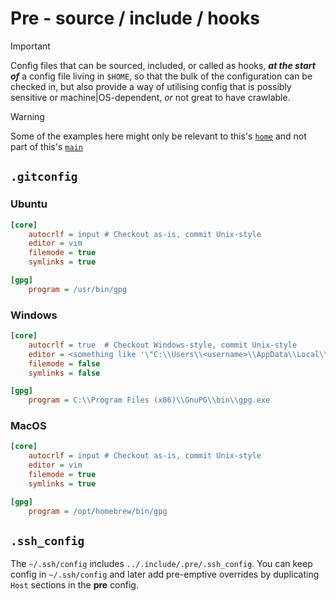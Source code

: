# **Pre** - source / include / hooks
> [!IMPORTANT]
> Config files that can be sourced, included, or called as hooks, _**at the start of**_ a config file living in `$HOME`, so that the bulk of the configuration can be checked in, but also provide a way of utilising config that is possibly sensitive or machine|OS-dependent, _or_ not great to have crawlable.

> [!WARNING]
> Some of the examples here might only be relevant to this's [`home`](https://github.com/Skenvy/dotfiles/tree/home) and not part of this's [`main`](https://github.com/Skenvy/dotfiles/tree/main)
## `.gitconfig`
### Ubuntu
```ini
[core]
    autocrlf = input # Checkout as-is, commit Unix-style
    editor = vim
    filemode = true
    symlinks = true

[gpg]
    program = /usr/bin/gpg
```
### Windows
```ini
[core]
    autocrlf = true  # Checkout Windows-style, commit Unix-style
    editor = <something like '\"C:\\Users\\<username>\\AppData\\Local\\Programs\\Microsoft VS Code\\bin\\code\" --wait' (without '')> 
    filemode = false
    symlinks = false

[gpg]
    program = C:\\Program Files (x86)\\GnuPG\\bin\\gpg.exe
```
### MacOS
```ini
[core]
    autocrlf = input # Checkout as-is, commit Unix-style
    editor = vim
    filemode = true
    symlinks = true

[gpg]
    program = /opt/homebrew/bin/gpg
```
## `.ssh_config`
The `~/.ssh/config` includes `../.include/.pre/.ssh_config`. You can keep config in `~/.ssh/config` and later add pre-emptive overrides by duplicating `Host` sections in the **pre** config.
